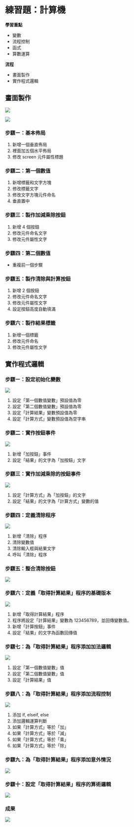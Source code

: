 # 練習題：計算機

**學習重點**

* 變數
* 流程控制
* 函式
* 算數運算

**流程**

* 畫面製作
* 實作程式邏輯

## 畫面製作

![](assets/screen.png)

![](assets/component.png)

### 步驟ㄧ：基本佈局

1. 新增一個垂直佈局
1. 裡面加五個水平佈局
1. 修改 screen 元件屬性標題

### 步驟二：第一個數值

1. 新增標籤和文字方塊
1. 修改標籤文字
1. 修改文字方塊元件命名
1. 垂直置中

### 步驟三：製作加減乘除按鈕

1. 新增 4 個按鈕
1. 修改元件命名文字
1. 修改元件屬性文字

### 步驟四：第二個數值

* 重複前一個步驟

### 步驟五：製作清除與計算按鈕

1. 新增 2 個按鈕
1. 修改元件命名文字
1. 修改元件屬性文字
1. 設定按鈕高度自動填滿

### 步驟六：製作結果標籤

1. 新增一個標籤
1. 修改元件命名
1. 修改元件屬性文字

## 實作程式邏輯

### 步驟ㄧ：設定初始化變數

![](assets/code1.png)

1. 設定「第一個數值變數」預設值為零
1. 設定「第二個數值變數」預設值為零
1. 設定「計算結果」變數預設值為零
1. 設定「計算方式」變數預設值為空字串

### 步驟二：實作按鈕事件

![](assets/code2.png)

1. 新增「加按鈕」事件
1. 設定「結果」的文字為「加按鈕」文字

### 步驟三：實作加減乘除的按鈕事件

![](assets/code3.png)

1. 設定「計算方式」為「加按鈕」的文字
1. 設定「結果」的文字為「計算方式」變數的值

### 步驟四：定義清除程序

![](assets/code4.png)

1. 新增「清除」程序
1. 清除變數值
1. 清除輸入框與結果文字
1. 呼叫「清除」程序

### 步驟五：整合清除按鈕

![](assets/code5.png)

### 步驟六：定義「取得計算結果」程序的基礎版本

![](assets/code6.png)

1. 新增「取得計算結果」程序
1. 程序將設定「計算結果」變數為 123456789，並回傳變數值。
1. 新增「計算按鈕」事件
1. 設定「結果」的文字為函數回傳值

### 步驟七：為「取得計算結果」程序添加加法邏輯

![](assets/code7.png)

1. 設定「第一個數值變數」值
1. 設定「第二個數值變數」值
1. 設定「計算結果」值

### 步驟八：為「取得計算結果」程序添加流程控制

![](assets/code8.png)

1. 添加 if, elseif, else
1. 添加邏輯運算判斷
  1. 如果「計算方式」等於「加」
  1. 如果「計算方式」等於「減」
  1. 如果「計算方式」等於「乘」
  1. 如果「計算方式」等於「除」

### 步驟九：為「取得計算結果」程序添加意外情況

![](assets/code9.png)

### 步驟十：設定「取得計算結果」程序的算術邏輯

![](assets/code10.png)

### 成果

![](assets/emulator.png)